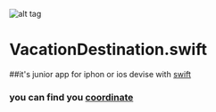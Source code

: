    ![alt tag](https://cdn.codementor.io/assets/topic/category_header/swift-7b180a2fc122c5bd24fcd6520d279452.png)

# VacationDestination.swift   

##it's junior app for iphon or ios devise with [swift](https://swift.org/)

### you can find you [coordinate](http://www.latlong.net/) 
